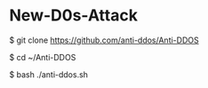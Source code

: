 # New-D0s-Attack

$ git clone https://github.com/anti-ddos/Anti-DDOS

$ cd ~/Anti-DDOS

$ bash ./anti-ddos.sh
